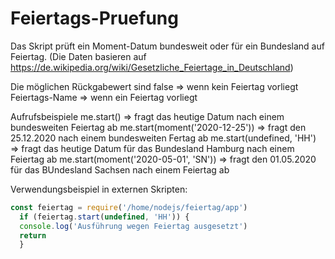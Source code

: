 # Feiertags-Pruefung

Das Skript prüft ein Moment-Datum bundesweit oder für ein Bundesland auf Feiertag.
(Die Daten basieren auf https://de.wikipedia.org/wiki/Gesetzliche_Feiertage_in_Deutschland)
 
Die möglichen Rückgabewert sind 
    false           => wenn kein Feiertag vorliegt
    Feiertags-Name  => wenn ein Feiertag vorliegt

Aufrufsbeispiele
  me.start()                              => fragt das heutige Datum nach einem bundesweiten Feiertag ab
  me.start(moment('2020-12-25'))          => fragt den 25.12.2020 nach einem bundesweiten Fertag ab
  me.start(undefined, 'HH')               => fragt das heutige Datum für das Bundesland Hamburg nach einem Feiertag ab
  me.start(moment('2020-05-01', 'SN'))    => fragt den 01.05.2020 für das BUndesland Sachsen nach einem Feiertag ab
 
Verwendungsbeispiel in externen Skripten:
```javascript
const feiertag = require('/home/nodejs/feiertag/app')
  if (feiertag.start(undefined, 'HH')) {
  console.log('Ausführung wegen Feiertag ausgesetzt')
  return
  }
```
